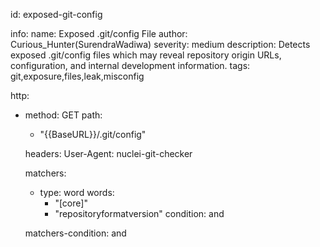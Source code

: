 id: exposed-git-config

info:
  name: Exposed .git/config File
  author: Curious_Hunter(SurendraWadiwa)
  severity: medium
  description: Detects exposed .git/config files which may reveal repository origin URLs, configuration, and internal development information.
  tags: git,exposure,files,leak,misconfig

http:
  - method: GET
    path:
      - "{{BaseURL}}/.git/config"

    headers:
      User-Agent: nuclei-git-checker

    matchers:
      - type: word
        words:
          - "[core]"
          - "repositoryformatversion"
        condition: and

    matchers-condition: and

